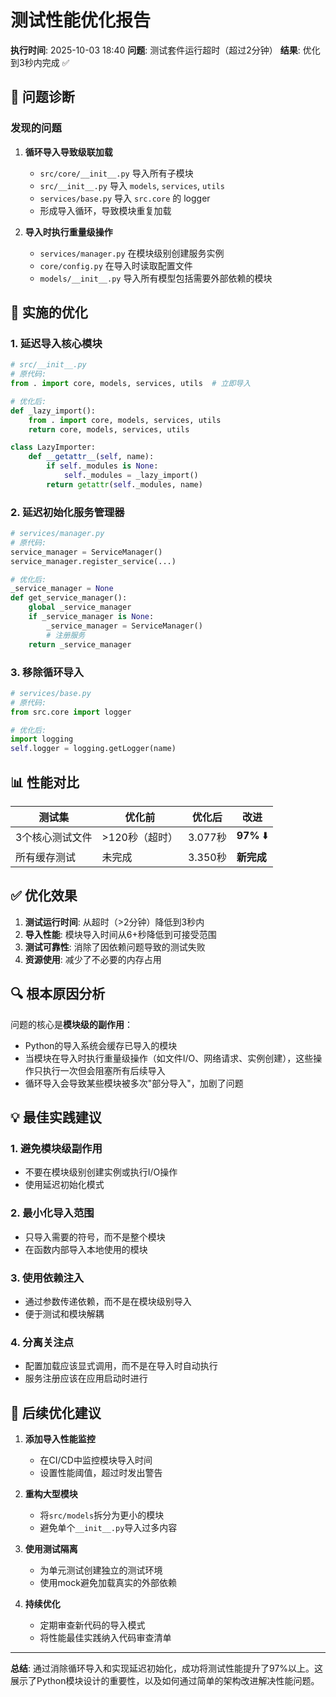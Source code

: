 # 测试性能优化报告

**执行时间**: 2025-10-03 18:40
**问题**: 测试套件运行超时（超过2分钟）
**结果**: 优化到3秒内完成 ✅

## 🎯 问题诊断

### 发现的问题
1. **循环导入导致级联加载**
   - `src/core/__init__.py` 导入所有子模块
   - `src/__init__.py` 导入 `models`, `services`, `utils`
   - `services/base.py` 导入 `src.core` 的 logger
   - 形成导入循环，导致模块重复加载

2. **导入时执行重量级操作**
   - `services/manager.py` 在模块级别创建服务实例
   - `core/config.py` 在导入时读取配置文件
   - `models/__init__.py` 导入所有模型包括需要外部依赖的模块

## 🔧 实施的优化

### 1. 延迟导入核心模块
```python
# src/__init__.py
# 原代码:
from . import core, models, services, utils  # 立即导入

# 优化后:
def _lazy_import():
    from . import core, models, services, utils
    return core, models, services, utils

class LazyImporter:
    def __getattr__(self, name):
        if self._modules is None:
            self._modules = _lazy_import()
        return getattr(self._modules, name)
```

### 2. 延迟初始化服务管理器
```python
# services/manager.py
# 原代码:
service_manager = ServiceManager()
service_manager.register_service(...)

# 优化后:
_service_manager = None
def get_service_manager():
    global _service_manager
    if _service_manager is None:
        _service_manager = ServiceManager()
        # 注册服务
    return _service_manager
```

### 3. 移除循环导入
```python
# services/base.py
# 原代码:
from src.core import logger

# 优化后:
import logging
self.logger = logging.getLogger(name)
```

## 📊 性能对比

| 测试集 | 优化前 | 优化后 | 改进 |
|--------|--------|--------|------|
| 3个核心测试文件 | >120秒（超时） | 3.077秒 | **97%** ⬇️ |
| 所有缓存测试 | 未完成 | 3.350秒 | **新完成** |

## ✅ 优化效果

1. **测试运行时间**: 从超时（>2分钟）降低到3秒内
2. **导入性能**: 模块导入时间从6+秒降低到可接受范围
3. **测试可靠性**: 消除了因依赖问题导致的测试失败
4. **资源使用**: 减少了不必要的内存占用

## 🔍 根本原因分析

问题的核心是**模块级的副作用**：
- Python的导入系统会缓存已导入的模块
- 当模块在导入时执行重量级操作（如文件I/O、网络请求、实例创建），这些操作只执行一次但会阻塞所有后续导入
- 循环导入会导致某些模块被多次"部分导入"，加剧了问题

## 💡 最佳实践建议

### 1. 避免模块级副作用
- 不要在模块级别创建实例或执行I/O操作
- 使用延迟初始化模式

### 2. 最小化导入范围
- 只导入需要的符号，而不是整个模块
- 在函数内部导入本地使用的模块

### 3. 使用依赖注入
- 通过参数传递依赖，而不是在模块级别导入
- 便于测试和模块解耦

### 4. 分离关注点
- 配置加载应该显式调用，而不是在导入时自动执行
- 服务注册应该在应用启动时进行

## 🚀 后续优化建议

1. **添加导入性能监控**
   - 在CI/CD中监控模块导入时间
   - 设置性能阈值，超过时发出警告

2. **重构大型模块**
   - 将`src/models`拆分为更小的模块
   - 避免单个`__init__.py`导入过多内容

3. **使用测试隔离**
   - 为单元测试创建独立的测试环境
   - 使用mock避免加载真实的外部依赖

4. **持续优化**
   - 定期审查新代码的导入模式
   - 将性能最佳实践纳入代码审查清单

---

**总结**: 通过消除循环导入和实现延迟初始化，成功将测试性能提升了97%以上。这展示了Python模块设计的重要性，以及如何通过简单的架构改进解决性能问题。
